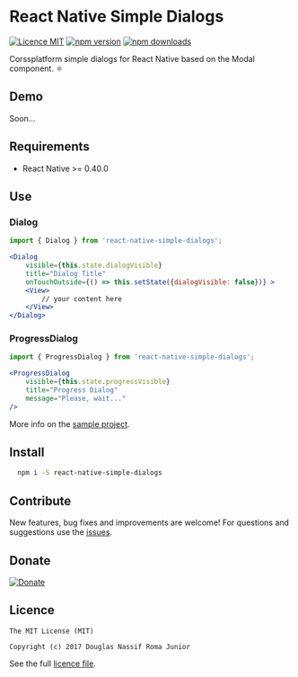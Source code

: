 # React Native Simple Dialogs

[![Licence MIT](https://img.shields.io/badge/licence-MIT-blue.svg)](https://github.com/douglasjunior/react-native-simple-dialogs/blob/master/LICENSE)
[![npm version](https://img.shields.io/npm/v/react-native-simple-dialogs.svg)](https://www.npmjs.com/package/react-native-simple-dialogs)
[![npm downloads](https://img.shields.io/npm/dt/react-native-simple-dialogs.svg)](#install)

Corssplatform simple dialogs for React Native based on the Modal component. ⚛

## Demo

Soon...

## Requirements

- React Native >= 0.40.0

## Use

### Dialog

```jsx
import { Dialog } from 'react-native-simple-dialogs';

<Dialog 
    visible={this.state.dialogVisible} 
    title="Dialog Title"
    onTouchOutside={() => this.setState({dialogVisible: false})} >
    <View>
        // your content here
    </View>
</Dialog>
```

### ProgressDialog

```jsx
import { ProgressDialog } from 'react-native-simple-dialogs';

<ProgressDialog 
    visible={this.state.progressVisible} 
    title="Progress Dialog" 
    message="Please, wait..."
/>
```

More info on the [sample project](https://github.com/douglasjunior/react-native-simple-dialogs/blob/master/Sample/src/App.js).

## Install 

```bash
  npm i -S react-native-simple-dialogs
```

## Contribute

New features, bug fixes and improvements are welcome! For questions and suggestions use the [issues](https://github.com/douglasjunior/react-native-simple-dialogs/issues).

## Donate

[![Donate](https://www.paypalobjects.com/en_US/i/btn/btn_donateCC_LG.gif)](https://www.paypal.com/cgi-bin/webscr?cmd=_s-xclick&hosted_button_id=ZJ6TCL3EVUDDL)


## Licence

```
The MIT License (MIT)

Copyright (c) 2017 Douglas Nassif Roma Junior
```

See the full [licence file](https://github.com/douglasjunior/react-native-simple-dialogs/blob/master/LICENSE).
